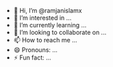- 👋 Hi, I’m @ramjanislamx
- 👀 I’m interested in ...
- 🌱 I’m currently learning ...
- 💞️ I’m looking to collaborate on ...
- 📫 How to reach me ...
- 😄 Pronouns: ...
- ⚡ Fun fact: ...

<!---
ramjanislamx/ramjanislamx is a ✨ special ✨ repository because its `README.md` (this file) appears on your GitHub profile.
You can click the Preview link to take a look at your changes.
--->
